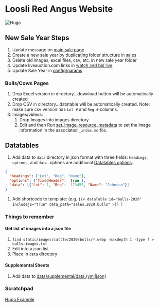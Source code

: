 # Loosli Red Angus Website
![Hugo](https://github.com/jloosli/red-angus-site/workflows/Hugo/badge.svg)

## New Sale Year Steps

1. Update message on [main sale page](content/_index.md)
2. Create a new sale year by duplicating folder structure in [sales](content/sales)
3. Delete old images, excel files, csv, etc. in new sale year folder
4. Update liveauction.com links in [watch and bid live](content/watch-and-bid-live.md)
5. Update Sale Year in [config/params](config/_default/params.toml)

### Bulls/Cows Pages

1. Drop Excel version in directory...download button will be automatically created
2. Drop CSV in directory...datatable will be automatically created. Note: make sure csv
   version has `Lot #` and `Reg #` columns.
3. Images/videos: 
   1. Drop Images into images directory
   2. Edit and then Run [set_image_resource_metadata](utilities/set_image_resource_metadata.py)
      to set the image information in the associated `_index.md` file. 

## Datatables

1. Add data to `data` directory in json format with three fields: `headings`,
`options`, and `data`. options are additional [Datatables options](https://datatables.net/reference/option/).
```json
{
  "headings": ["Lot", "Reg", "Name"],
  "options": {"fixedHeader":  true },
  "data": [{"Lot": 1, "Reg":  123455, "Name": "Johnson"}]
}
```
1. Add shortcode to template: (e.g. `{{< dataTable id="bulls-2020" includejs="true" data_path="sales.2020.bulls" >}}
`)

### Things to remember

#### Get list of images into a json file

1. `find static/images/cattle/2020/bulls/*.webp -maxdepth 1 -type f > bulls-images.txt`
1. Edit into a json list
1. Place in `data` directory

#### Supplemental Sheets
1. Add data to [data/supplemental/data.{yml|json}](data/supplemental)

### Scratchpad
[Hugo Example](https://gitlab.com/lego2018/hugo-template-musterprojekt/-/tree/develop/)


